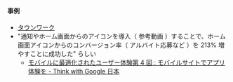 #### 事例

* [タウンワーク](https://townwork.net/)
* "通知やホーム画面からのアイコンを導入（ 参考動画 ）することで、ホーム画面アイコンからのコンバージョン率（ アルバイト応募など ）を 213% 増やすことに成功した" らしい
  * [モバイルに最適化されたユーザー体験第 4 回 : モバイルサイトでアプリ体験を \- Think with Google 日本](http://apac.thinkwithgoogle.com/intl/ja_ALL/articles/optimize-to-mobile-4.html)


